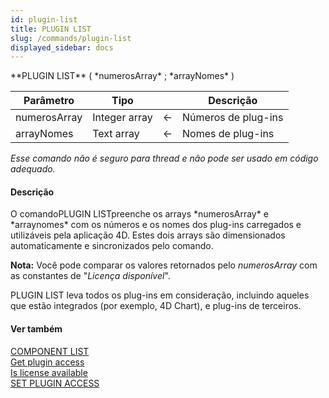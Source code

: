 ```yaml
---
id: plugin-list
title: PLUGIN LIST
slug: /commands/plugin-list
displayed_sidebar: docs
---
```


<!--REF #_command_.PLUGIN LIST.Syntax-->**PLUGIN LIST** ( *numerosArray* ; *arrayNomes* )<!-- END REF-->
<!--REF #_command_.PLUGIN LIST.Params-->
| Parâmetro | Tipo |  | Descrição |
| --- | --- | --- | --- |
| numerosArray | Integer array | &#8592; | Números de plug-ins |
| arrayNomes | Text array | &#8592; | Nomes de plug-ins |

<!-- END REF-->

*Esse comando não é seguro para thread e não pode ser usado em código adequado.*


#### Descrição 

<!--REF #_command_.PLUGIN LIST.Summary-->O comandoPLUGIN LISTpreenche os arrays *numerosArray* e *arraynomes* com os números e os nomes dos plug-ins carregados e utilizáveis pela aplicação 4D.<!-- END REF--> Estes dois arrays são dimensionados automaticamente e sincronizados pelo comando. 

**Nota:** Você pode comparar os valores retornados pelo *numerosArray* com as constantes de "*Licença disponível*". 

PLUGIN LIST leva todos os plug-ins em consideração, incluindo aqueles que estão integrados (por exemplo, 4D Chart), e plug-ins de terceiros.

#### Ver também 

[COMPONENT LIST](component-list.md)  
[Get plugin access](get-plugin-access.md)  
[Is license available](is-license-available.md)  
[SET PLUGIN ACCESS](set-plugin-access.md)  